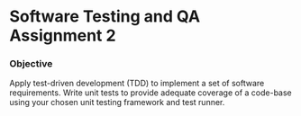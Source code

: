 # Software Testing and QA Assignment 2

 ### **Objective**

Apply test-driven development (TDD) to implement a set of software requirements. Write unit
tests to provide adequate coverage of a code-base using your chosen unit testing framework and
test runner.
